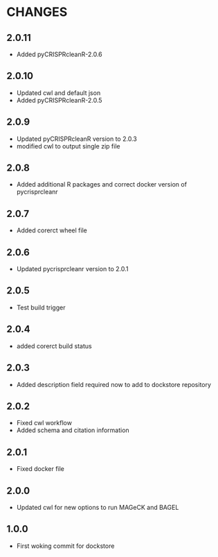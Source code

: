 # CHANGES

## 2.0.11
* Added pyCRISPRcleanR-2.0.6
## 2.0.10
* Updated cwl and default json
* Added pyCRISPRcleanR-2.0.5
## 2.0.9
* Updated pyCRISPRcleanR version to 2.0.3
* modified cwl to output single zip file
## 2.0.8
* Added additional R packages and correct docker version of pycrisprcleanr
## 2.0.7
* Added corerct wheel file
## 2.0.6
* Updated pycrisprcleanr version to 2.0.1
## 2.0.5
* Test build trigger
## 2.0.4
* added corerct build status
## 2.0.3
* Added description field required now to add to dockstore repository
## 2.0.2
* Fixed cwl workflow
* Added schema and citation information
## 2.0.1
 * Fixed docker file
## 2.0.0
 * Updated cwl for new options to run MAGeCK and BAGEL
## 1.0.0
 * First woking commit for dockstore
